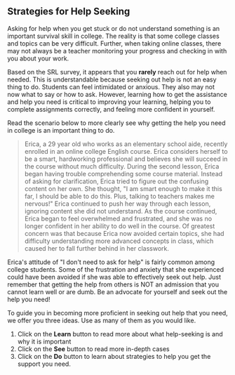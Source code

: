 ## Strategies for Help Seeking

Asking for help when you get stuck or do not understand something is an important survival skill in college. The reality is that some college classes and topics can be very difficult. Further, when taking online classes, there may not always be a teacher monitoring your progress and checking in with you about your work. 

Based on the SRL survey, it appears that you **rarely** reach out for help when needed. This is understandable because seeking out help is not an easy thing to do. Students can feel intimidated or anxious. They also may not now what to say or how to ask. However, learning how to get the assistance and help you need is critical to improving your learning, helping you to complete assignments correctly, and feeling more confident in yourself.  

Read the scenario below to more clearly see why getting the help you need in college is an important thing to do.

> Erica, a 29 year old who works as an elementary school aide, recently enrolled in an online college English course. Erica considers herself to be a smart, hardworking professional and believes she will succeed in the course without much difficulty. During the second lesson, Erica began having trouble comprehending some course material. Instead of asking for clarification, Erica tried to figure out the confusing content on her own. She thought, "I am smart enough to make it this far, I should be able to do this. Plus, talking to teachers makes me nervous!" Erica continued to push her way through each lesson, ignoring content she did not understand. As the course continued, Erica began to feel overwhelmed and frustrated, and she was no longer confident in her ability to do well in the course. Of greatest concern was that because Erica now avoided certain topics, she had difficulty understanding more advanced concepts in class, which caused her to fall further behind in her classwork.

Erica's attitude of "I don't need to ask for help" is fairly common among college students. Some of the frustration and anxiety that she experienced could have been avoided if she was able to effectively seek out help. Just remember that getting the help from others is NOT an admission that you cannot learn well or are dumb. Be an advocate for yourself and seek out the help you need!

To guide you in becoming more proficient in seeking out help that you need, we offer you three ideas. Use as many of them as you would like.

1. Click on the **Learn** button to read more about what help-seeking is and why it is important
2. Click on the **See** button to read more in-depth cases 
3. Click on the **Do** button to learn about strategies to help you get the support you need.
